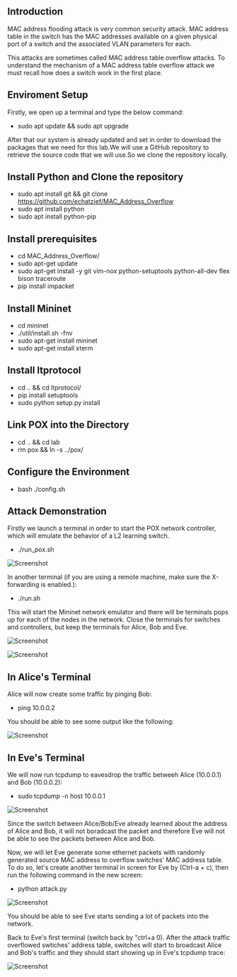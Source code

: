 ## Introduction

MAC address flooding attack is very common security attack. MAC address table in the switch has the MAC addresses available 
on a given physical port of a switch and the associated VLAN parameters for each.

This attacks are sometimes called MAC address table overflow attacks. To understand the mechanism of a MAC address table overflow attack we must recall how does a switch work in the first place.

## Enviroment Setup

Firstly, we open up a terminal and type the below command:

* sudo apt update && sudo apt upgrade

After that our system is already updated and set  in order to download the packages that we need for this lab.We will use a GitHub repository to retrieve the source code that we will use.So we clone the repository locally.

## Install Python and Clone the repository

* sudo apt install git && git clone https://github.com/echatzief/MAC_Address_Overflow
* sudo apt install python
* sudo apt install python-pip

## Install prerequisites

* cd MAC_Address_Overflow/ 
* sudo apt-get update 
* sudo apt-get install -y git vim-nox python-setuptools python-all-dev flex bison traceroute 
* pip install impacket

## Install Mininet

* cd mininet
* ./util/install.sh -fnv
* sudo apt-get install mininet
* sudo apt-get install xterm

## Install ltprotocol

* cd .. && cd ltprotocol/
* pip install setuptools
* sudo python setup.py install   

## Link POX into the Directory

* cd .. && cd lab
* rm pox && ln -s ../pox/

## Configure the Environment

* bash ./config.sh

## Attack Demonstration

Firstly we launch a terminal in order to start the POX network controller, which will emulate the behavior of a L2 learning switch.

* ./run_pox.sh

![Screenshot](./img/run_pox.png)

In another terminal (if you are using a remote machine, make sure the X-forwarding is enabled.):

* ./run.sh

This will start the Mininet network emulator and there will be terminals pops up for each of the nodes in the network. Close the terminals for switches and controllers, but keep the terminals for Alice, Bob and Eve.

![Screenshot](./img/run.png)

![Screenshot](./img/spawn_term.png)

## In Alice's Terminal

Alice will now create some traffic by pinging Bob:

* ping 10.0.0.2

You should be able to see some output like the following:

![Screenshot](./img/ping.png)

## In Eve's Terminal

We will now run tcpdump to eavesdrop the traffic betweeh Alice (10.0.0.1) and Bob (10.0.0.2):

* sudo tcpdump -n host 10.0.0.1

![Screenshot](./img/tcpdump.png)

Since the switch between Alice/Bob/Eve already learned about the address of Alice and Bob, it will not boradcast the packet and therefore Eve will not be able to see the packets between Alice and Bob.

Now, we will let Eve generate some ethernet packets with randomly generated source MAC address to overflow switches' MAC address table. To do so, let's create another terminal in screen for Eve by (Ctrl-a + c), then run the following command in the new screen:

* python attack.py 

![Screenshot](./img/attack.png)

You should be able to see Eve starts sending a lot of packets into the network.

Back to Eve's first terminal (switch back by "ctrl+a 0). After the attack traffic overflowed swtiches' address table, switches will start to broadcast Alice and Bob's traffic and they should start showing up in Eve's tcpdump trace:

![Screenshot](./img/tcp_out.png)

